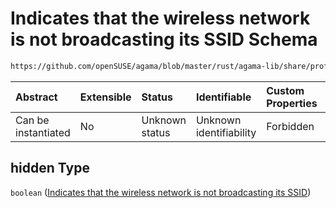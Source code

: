 # Indicates that the wireless network is not broadcasting its SSID Schema

```txt
https://github.com/openSUSE/agama/blob/master/rust/agama-lib/share/profile.schema.json#/properties/network/properties/connections/items/properties/wireless/properties/hidden
```



| Abstract            | Extensible | Status         | Identifiable            | Custom Properties | Additional Properties | Access Restrictions | Defined In                                                          |
| :------------------ | :--------- | :------------- | :---------------------- | :---------------- | :-------------------- | :------------------ | :------------------------------------------------------------------ |
| Can be instantiated | No         | Unknown status | Unknown identifiability | Forbidden         | Allowed               | none                | [profile.schema.json\*](profile.schema.json "open original schema") |

## hidden Type

`boolean` ([Indicates that the wireless network is not broadcasting its SSID](profile-properties-network-settings-properties-network-connections-to-be-defined-items-properties-wireless-configuration-properties-indicates-that-the-wireless-network-is-not-broadcasting-its-ssid.md))
